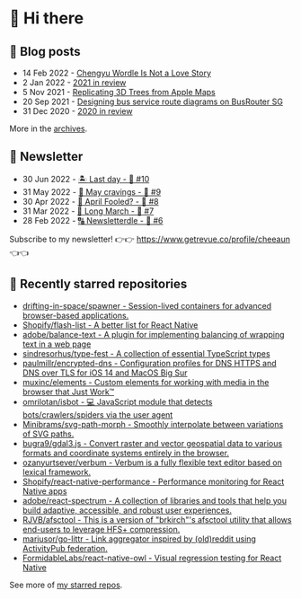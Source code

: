 # 👋 Hi there

## 📝 Blog posts

<!-- feed start -->
- 14 Feb 2022 - [Chengyu Wordle Is Not a Love Story](https://cheeaun.com/blog/2022/02/chengyu-wordle-is-not-a-love-story/)
- 2 Jan 2022 - [2021 in review](https://cheeaun.com/blog/2022/01/2021-in-review/)
- 5 Nov 2021 - [Replicating 3D Trees from Apple Maps](https://cheeaun.com/blog/2021/11/replicating-3d-trees-apple-maps/)
- 20 Sep 2021 - [Designing bus service route diagrams on BusRouter SG](https://cheeaun.com/blog/2021/09/bus-service-route-diagrams-busrouter-sg/)
- 31 Dec 2020 - [2020 in review](https://cheeaun.com/blog/2020/12/2020-in-review/)
<!-- feed end -->

More in the [archives](https://cheeaun.com/blog/archives/).

## 📰 Newsletter

<!-- newsletter start -->
- 30 Jun 2022 - [🏝️ Last day - 🥫 #10](https://www.getrevue.co/profile/cheeaun/issues/last-day-10-1202564)
- 31 May 2022 - [🍜 May cravings - 🥫 #9](https://www.getrevue.co/profile/cheeaun/issues/may-cravings-9-1158473)
- 30 Apr 2022 - [🤔 April Fooled? - 🥫 #8](https://www.getrevue.co/profile/cheeaun/issues/april-fooled-8-1112032)
- 31 Mar 2022 - [🚶 Long March - 🥫 #7](https://www.getrevue.co/profile/cheeaun/issues/long-march-7-1061697)
- 28 Feb 2022 - [🔠 Newsletterdle - 🥫 #6](https://www.getrevue.co/profile/cheeaun/issues/newsletterdle-6-1014288)
<!-- newsletter end -->

Subscribe to my newsletter! 👉👉 https://www.getrevue.co/profile/cheeaun 👈👈

## 🌟 Recently starred repositories

<!-- starred repos start -->
- [drifting-in-space/spawner - Session-lived containers for advanced browser-based applications.](https://github.com/drifting-in-space/spawner)
- [Shopify/flash-list - A better list for React Native](https://github.com/Shopify/flash-list)
- [adobe/balance-text - A plugin for implementing balancing of wrapping text in a web page](https://github.com/adobe/balance-text)
- [sindresorhus/type-fest - A collection of essential TypeScript types](https://github.com/sindresorhus/type-fest)
- [paulmillr/encrypted-dns - Configuration profiles for DNS HTTPS and DNS over TLS for iOS 14 and MacOS Big Sur](https://github.com/paulmillr/encrypted-dns)
- [muxinc/elements - Custom elements for working with media in the browser that Just Work™](https://github.com/muxinc/elements)
- [omrilotan/isbot - 💻 JavaScript module that detects bots/crawlers/spiders via the user agent](https://github.com/omrilotan/isbot)
- [Minibrams/svg-path-morph - Smoothly interpolate between variations of SVG paths.](https://github.com/Minibrams/svg-path-morph)
- [bugra9/gdal3.js - Convert raster and vector geospatial data to various formats and coordinate systems entirely in the browser.](https://github.com/bugra9/gdal3.js)
- [ozanyurtsever/verbum - Verbum is a fully flexible text editor based on lexical framework.](https://github.com/ozanyurtsever/verbum)
- [Shopify/react-native-performance - Performance monitoring for React Native apps](https://github.com/Shopify/react-native-performance)
- [adobe/react-spectrum - A collection of libraries and tools that help you build adaptive, accessible, and robust user experiences.](https://github.com/adobe/react-spectrum)
- [RJVB/afsctool - This is a version of "brkirch"'s afsctool utility that allows end-users to leverage HFS+ compression.](https://github.com/RJVB/afsctool)
- [mariusor/go-littr - Link aggregator inspired by (old)reddit using ActivityPub federation.](https://github.com/mariusor/go-littr)
- [FormidableLabs/react-native-owl - Visual regression testing for React Native](https://github.com/FormidableLabs/react-native-owl)
<!-- starred repos end -->

See more of [my starred repos](https://github.com/stars/cheeaun/).